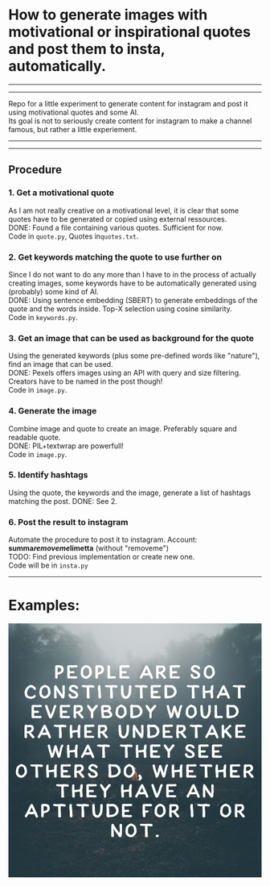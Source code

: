 # How to generate images with motivational or inspirational quotes and post them to insta, automatically.
___
___
Repo for a little experiment to generate content for instagram and post it using motivational quotes and some AI.  
Its goal is not to seriously create content for instagram to make a channel famous, but rather a little experiement.
___
___
## Procedure
### 1. Get a motivational quote
As I am not really creative on a motivational level, it is clear that some quotes have to be generated or copied using external ressources.  
DONE: Found a file containing various quotes. Sufficient for now.  
Code in <code>quote.py</code>, Quotes in<code>quotes.txt</code>.

### 2. Get keywords matching the quote to use further on
Since I do not want to do any more than I have to in the process of actually creating images, some keywords have to be automatically generated using (probably) some kind of AI.  
DONE: Using sentence embedding (SBERT) to generate embeddings of the quote and the words inside. Top-X selection using cosine similarity.  
Code in <code>keywords.py</code>.

### 3. Get an image that can be used as background for the quote
Using the generated keywords (plus some pre-defined words like "nature"), find an image that can be used.  
DONE: Pexels offers images using an API with query and size filtering. Creators have to be named in the post though!  
Code in <code>image.py</code>.

### 4. Generate the image
Combine image and quote to create an image. Preferably square and readable quote.  
DONE: PIL+textwrap are powerfull!  
Code in <code>image.py</code>.

### 5. Identify hashtags
Using the quote, the keywords and the image, generate a list of hashtags matching the post.
DONE: See 2.

### 6. Post the result to instagram
Automate the procedure to post it to instagram. Account: **summa*removeme*limetta** (without "removeme")  
TODO: Find previous implementation or create new one.  
Code will be in <code>insta.py</code>  
___

# Examples:
![Example Image.](images/insta.png)